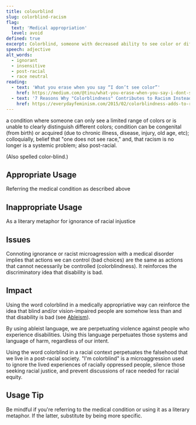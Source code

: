 ```yaml
---
title: colourblind
slug: colorblind-racism
flag:
  text: 'Medical appropriation'
  level: avoid
defined: true
excerpt: Colorblind, someone with decreased ability to see color or differences in color; colloquially, belief that racism is no longer a problem and that we all have equal opportunities.
speech: adjective
alt_words:
  - ignorant
  - insensitive
  - post-racial
  - race neutral
reading:
  - text: 'What you erase when you say “I don’t see color”'
    href: https://medium.com/@tinu/what-you-erase-when-you-say-i-dont-see-color-73360346afa7
  - text: '7 Reasons Why "Colorblindness" Contributes to Racism Instead of Solves It'
    href: https://everydayfeminism.com/2015/02/colorblindness-adds-to-racism/
---
```


a condition where someone can only see a limited range of colors or is unable to clearly distinguish different colors; condition can be congenital (from birth) or acquired (due to chronic illness, disease, injury, old age, etc); colloquially, belief that "one does not see race," and, that racism is no longer is a systemic problem; also post-racial.

(Also spelled color-blind.)

## Appropriate Usage

Referring the medical condition as described above

## Inappropriate Usage

As a literary metaphor for ignorance of racial injustice

## Issues

Connoting ignorance or racist microagression with a medical disorder implies that actions we can control (bad choices) are the same as actions that cannot necessarily be controlled (colorblindness). It reinforces the discriminatory idea that disability is bad.

## Impact

Using the word colorblind in a medically appropriative way can reinforce the idea that blind and/or vision-impaired people are somehow less than and that disability is bad (see [Ableism](/definitions/ableism)).

By using ableist language, we are perpetuating violence against people who experience disabilities. Using this language perpetuates those systems and language of harm, regardless of our intent.

Using the word colorblind in a racial context perpetuates the falsehood that we live in a post-racial society. "I'm colorblind" is a microaggression used to ignore the lived experiences of racially oppressed people, silence those seeking racial justice, and prevent discussions of race needed for racial equity.

## Usage Tip

Be mindful if you're referring to the medical condition or using it as a literary metaphor. If the latter, substitute by being more specific.
